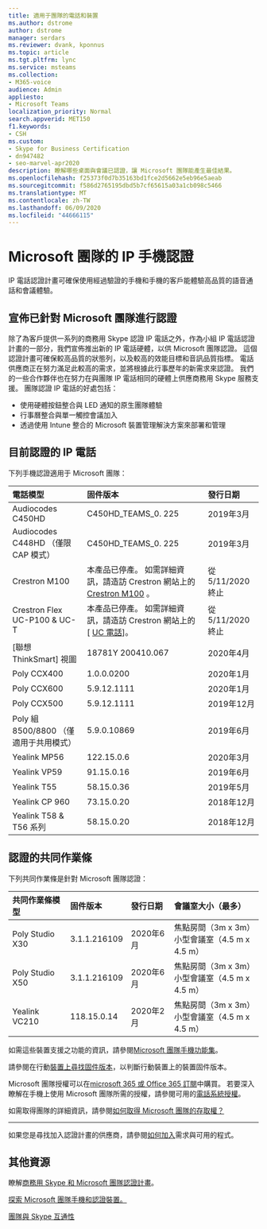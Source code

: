 ```yaml
---
title: 適用于團隊的電話和裝置
ms.author: dstrome
author: dstrome
manager: serdars
ms.reviewer: dvank, kponnus
ms.topic: article
ms.tgt.pltfrm: lync
ms.service: msteams
ms.collection:
- M365-voice
audience: Admin
appliesto:
- Microsoft Teams
localization_priority: Normal
search.appverid: MET150
f1.keywords:
- CSH
ms.custom:
- Skype for Business Certification
- dn947482
- seo-marvel-apr2020
description: 瞭解哪些桌面與會議已認證，讓 Microsoft 團隊能產生最佳結果。
ms.openlocfilehash: f25373f0d7b35163bd1fce2d5662e5eb96e5aeab
ms.sourcegitcommit: f586d2765195dbd5b7cf65615a03a1cb098c5466
ms.translationtype: MT
ms.contentlocale: zh-TW
ms.lasthandoff: 06/09/2020
ms.locfileid: "44666115"
---
```

# <a name="ip-phones-certified-for-microsoft-teams"></a>Microsoft 團隊的 IP 手機認證

IP 電話認證計畫可確保使用經過驗證的手機和手機的客戶能體驗高品質的語音通話和會議體驗。

## <a name="announcing-certified-for-microsoft-teams"></a>宣佈已針對 Microsoft 團隊進行認證

除了為客戶提供一系列的商務用 Skype 認證 IP 電話之外，作為小組 IP 電話認證計畫的一部分，我們宣佈推出新的 IP 電話硬體，以供 Microsoft 團隊認證。 這個認證計畫可確保較高品質的狀態列，以及較高的效能目標和音訊品質指標。 電話供應商正在努力滿足此較高的需求，並將根據此行事歷年的新需求來認證。 我們的一些合作夥伴也在努力在與團隊 IP 電話相同的硬體上供應商務用 Skype 服務支援。 團隊認證 IP 電話的好處包括：

- 使用硬體按鈕整合與 LED 通知的原生團隊體驗
- 行事曆整合與單一觸控會議加入
- 透過使用 Intune 整合的 Microsoft 裝置管理解決方案來部署和管理

## <a name="currently-certified-ip-phones"></a>目前認證的 IP 電話

下列手機認證適用于 Microsoft 團隊：

|電話模型|固件版本|發行日期 |
|:---|:---|:---|
|Audiocodes C450HD | C450HD_TEAMS_0. 225 | 2019年3月|
|Audiocodes C448HD （僅限 CAP 模式） | C450HD_TEAMS_0. 225 | 2019年3月|
|Crestron M100| 本產品已停產。 如需詳細資訊，請造訪 Crestron 網站上的[Crestron M100](https://www.crestron.com/Products/Workspace-Solutions/Unified-Communications/Crestron-Flex-Tabletop-Conferencing-Systems/UC-M100-T) 。 | 從5/11/2020 終止|
|Crestron Flex UC-P100 & UC-T  | 本產品已停產。 如需詳細資訊，請造訪 Crestron 網站上的 [ [UC 電話]( https://www.crestron.com/Products/Workspace-Solutions/Unified-Communications/Crestron-Flex-Accessories/UC-PHONE-T-PLUS)]。 |從5/11/2020 終止|
|[聯想 ThinkSmart] 視圖|18781Y 200410.067|2020年4月|
|Poly CCX400 | 1.0.0.0200 | 2020年1月|
|Poly CCX600 | 5.9.12.1111| 2020年1月|
|Poly CCX500 | 5.9.12.1111| 2019年12月|
|Poly 組8500/8800 （僅適用于共用模式）| 5.9.0.10869|2019年6月|
|Yealink MP56| 122.15.0.6| 2020年3月|
|Yealink VP59 | 91.15.0.16 |2019年6月|
|Yealink T55 | 58.15.0.36 |2019年5月|
|Yealink CP 960 |73.15.0.20|2018年12月|
|Yealink T58 & T56 系列 |58.15.0.20|2018年12月|

## <a name="certified-collaboration-bars"></a>認證的共同作業條

下列共同作業條是針對 Microsoft 團隊認證：

|共同作業條模型|固件版本|發行日期 |會議室大小（最多）|
|:---|:---|:---|:---|
|Poly Studio X30 | 3.1.1.216109| 2020年6月|焦點房間（3m x 3m） </br> 小型會議室（4.5 m x 4.5 m）|
|Poly Studio X50 | 3.1.1.216109| 2020年6月|焦點房間（3m x 3m） </br> 小型會議室（4.5 m x 4.5 m）|
|Yealink VC210| 118.15.0.14|2020年2月|焦點房間（3m x 3m） </br> 小型會議室（4.5 m x 4.5 m）|


如需這些裝置支援之功能的資訊，請參閱[Microsoft 團隊手機功能集](/MicrosoftTeams/devices/phones-for-teams#microsoft-teams-phones-feature-set)。

請參閱在行動[裝置上尋找固件版本](/MicrosoftTeams/devices/phones-for-teams#finding-the-firmware-version-on-a-mobile-device)，以判斷行動裝置上的裝置固件版本。

Microsoft 團隊授權可以在[microsoft 365 或 Office 365 訂閱](https://docs.microsoft.com/office365/servicedescriptions/teams-service-description)中購買。 若要深入瞭解在手機上使用 Microsoft 團隊所需的授權，請參閱可用的[電話系統授權](https://products.office.com/microsoft-teams/voice-calling)。

如需取得團隊的詳細資訊，請參閱[如何取得 Microsoft 團隊的存取權？](https://support.office.com/article/fc7f1634-abd3-4f26-a597-9df16e4ca65b)

* * *

如果您是尋找加入認證計畫的供應商，請參閱[如何加入](https://docs.microsoft.com/skypeforbusiness/certification/how-to-join)需求與可用的程式。

## <a name="additional-resources"></a>其他資源

瞭解[商務用 Skype 和 Microsoft 團隊認證計畫](https://docs.microsoft.com/SkypeForBusiness/certification/overview)。

[探索 Microsoft 團隊手機和認證裝置。](https://products.office.com/microsoft-teams/across-devices/devices)

[團隊與 Skype 互通性](../teams-skype-interop.md)
